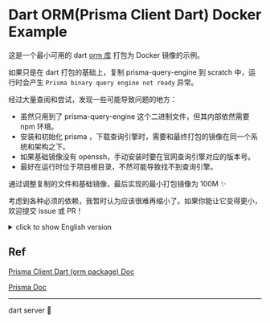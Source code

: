 # Dart ORM(Prisma Client Dart) Docker Example

这是一个最小可用的 dart [orm 库](https://github.com/medz/prisma-dart) 打包为 Docker 镜像的示例。

如果只是在 dart 打包的基础上，复制 prisma-query-engine 到 scratch 中，运行时会产生 `Prisma binary query engine not ready` 异常。

经过大量查阅和尝试，发现一些可能导致问题的地方：

- 虽然只用到了 prisma-query-engine 这个二进制文件，但其内部依然需要 npm 环境。
- 安装和初始化 prisma ，下载查询引擎时，需要和最终打包的镜像在同一个系统和架构之下。
- 如果基础镜像没有 openssh，手动安装时要在官网查询引擎对应的版本号。
- 最好在运行时位于项目根目录，不然可能导致找不到查询引擎。

通过调整复制的文件和基础镜像，最后实现的最小打包镜像为 100M ✨ 

考虑到各种必须的依赖，我暂时认为应该很难再缩小了。如果你能让它变得更小，欢迎提交 issue 或 PR！


<details>

<summary> click to show English version </summary>

This is an example of a minimally available usage of dart [orm package](https://github.com/medz/prisma-dart) as a Docker image.

If you just copy prisma-query-engine into scratch, it will throw a `Prisma binary query engine not ready` exception when running.

After a lot of research and experimentation, I found a few things that might be causing the problem:

- Although only the prisma-query-engine binary is used, it still requires the npm environment internally.
- When installing and initializing prisma and downloading the query engine, it needs to be on the same system and architecture as the final packaged image.
- If the base image does not have openssh, you will need to look up the version number of the engine on the doc website when installing it manually.
- It is best to be located in the project root directory before running, otherwise it may result in the query engine not being found.

By adjusting the replicated files and the base image, the final minimum packaged image is 100M ✨ 

Considering the various mandatory dependencies, I tentatively think it should be hard to shrink it any further. If you can make it smaller, feel free to submit an issue or PR!

</details>

## Ref

[Prisma Client Dart (orm package) Doc](https://prisma.pub/getting-started/)

[Prisma Doc](https://www.prisma.io/docs/orm)


---

dart server 🩵
